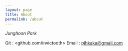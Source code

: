 ```yaml
---
layout: page
title: About
permalink: /about
---
```


*Junghoon Park*

Git : <github.com/invictooth>
Email : <pjhkaka@gmail.com>
